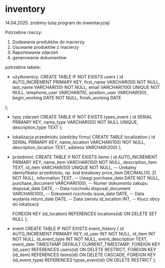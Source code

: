 # inventory
14.04.2025. 
zrobimy tutaj program do inwentaryzaji

Potrzebne rzeczy:
1. Dodawanie produktów do macierzy
2. Usuwanie produktów z macierzy
3. Raportowanie zdarzeń
4. generowanie dokumentów


potrzebne tabele:
- użytkownicy:
CREATE TABLE IF NOT EXISTS users (
    id AUTO_INCREMENT PRIMARY KEY,
    first_name VARCHAR(50) NOT NULL,
    last_name VARCHAR(50) NOT NULL,
    email VARCHAR(100) UNIQUE NOT NULL,
    telephone_user VARCHAR(15),
    position_user VARCHAR(50),
    begin_working DATE NOT NULL,
    finish_working DATE
    
);

- typy zdarzeń
CREATE TABLE IF NOT EXISTS types_event (
    id SERIAL PRIMARY KEY,
    name_type VARCHAR(50) NOT NULL UNIQUE,
    description_type TEXT
); 
- lokalizacja przedmiotu (siedziby firmy)
CREATE TABLE localization (
    id SERIAL PRIMARY KEY,
    name_location VARCHAR(100) NOT NULL,
    description_location TEXT,
    address VARCHAR(200)
);

- przedmiot:
CREATE TABLE If NOT EXISTS items (
    id AUTO_INCREMENT PRIMARY KEY,
    name_item VARCHAR(100) NOT NULL,
    description_item TEXT,
    id_item VARCHAR(50) UNIQUE NOT NULL, -- Unikalny identyfikator przedmiotu, np. kod kreskowy
    price_item DECIMAL(10, 2) NOT NULL,
    information TEXT, -- Uwagi
    purchase_date DATE NOT NULL,
    purchase_document VARCHAR(100), -- Numer dokumentu zakupu
    disposal_date DATE, -- Data rozchodu
    disposal_document VARCHAR(100), -- Dokument rozchodu
    issue_date DATE, -- Data wydania
    return_date DATE, -- Data zwrotu
    id_location INT, -- Klucz obcy do lokalizacji
    
    FOREIGN KEY (id_location) REFERENCES locations(id) ON DELETE SET NULL
);


- event 
CREATE TABLE IF NOT EXISTS event_history (
    id AUTO_INCREMENT PRIMARY KEY,
    id_user INT NOT NULL,
    id_item INT NOT NULL,
    id_event_type INT NOT NULL,
    event_description TEXT,
    event_date TIMESTAMP DEFAULT CURRENT_TIMESTAMP,
    FOREIGN KEY (id_user) REFERENCES users(id) ON DELETE RESTRICT,
    FOREIGN KEY (id_item) REFERENCES items(id) ON DELETE CASCADE,
    FOREIGN KEY (id_event_type) REFERENCES types_event(id) ON DELETE RESTRICT
);


